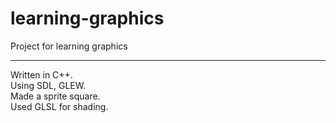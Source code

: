 # learning-graphics
Project for learning graphics
***
Written in C++.\
Using SDL, GLEW.\
Made a sprite square.\
Used GLSL for shading.
